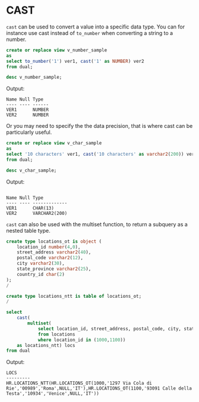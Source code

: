 # CAST

`cast` can be used to convert a value into a specific data type. You can for instance use cast instead of `to_number` when converting a string to a number.

```sql
create or replace view v_number_sample
as
select to_number('1') ver1, cast('1' as NUMBER) ver2
from dual;

desc v_number_sample;
```

Output:
```
Name Null Type
---- ---- ------
VER1      NUMBER
VER2      NUMBER
```

Or you may need to specify the the data precision, that is where cast can be particularly useful.


```sql
create or replace view v_char_sample
as
select '10 characters' ver1, cast('10 characters' as varchar2(200)) ver2
from dual;

desc v_char_sample;
```

Output:
```

Name Null Type
---- ---- -------------
VER1      CHAR(13)
VER2      VARCHAR2(200)
```

`cast` can also be used with the multiset function, to return a subquery as a nested table type.

```sql
create type locations_ot is object (
    location_id number(4,0),
    street_address varchar2(40),
    postal_code varchar2(12),
    city varchar2(30),
    state_province varchar2(25),
    country_id char(2)
);
/

create type locations_ntt is table of locations_ot;
/

select
    cast(
        multiset(
            select location_id, street_address, postal_code, city, state_province, country_id
            from locations
            where location_id in (1000,1100))
    as locations_ntt) locs
from dual

```

Output:

```
LOCS
---------
HR.LOCATIONS_NTT(HR.LOCATIONS_OT(1000,'1297 Via Cola di Rie','00989','Roma',NULL,'IT'),HR.LOCATIONS_OT(1100,'93091 Calle della Testa','10934','Venice',NULL,'IT'))  
```
